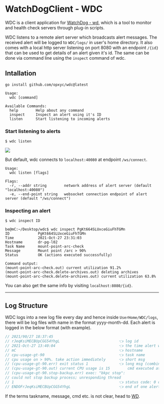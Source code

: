 # WatchDogClient - WDC
WDC is a client application for [WatchDog - wd](https://github.com/opxyc/wd), which is a tool to monitor and health check servers through plug-in scripts.

WDC listens to a remote alert server which broadcasts alert messages. The received alert will be logged to `WDC/logs/` in user's home directory. It also comes with a local http server listening on port 8080 with an endpoint `/{id}` that can be used to get details of an alert given it's id. The same can be done via command line using the `inspect` command of wdc.

## Intallation

```
go install github.com/opxyc/wdc@latest
```

```
Usage:
  wdc [command]

Available Commands:
  help        Help about any command
  inspect     Inspect an alert using it's ID
  listen      Start listening to incoming alerts
```

###  Start listening to alerts
```
$ wdc listen
```
![](https://user-images.githubusercontent.com/34760059/139127203-80a52bc7-3ad5-407a-b0e7-8debeb56a5bc.png)

But default, wdc connects to `localhost:40080` at endpoint `/ws/connect`.
```
Usage:
  wdc listen [flags]

Flags:
  -r, --addr string        network address of alert server (default "localhost:40080")
  -e, --end-point string   websocket connection endpoint of alert server (default "/ws/connect")
```

### Inspecting an alert
```
$ wdc inspect ID
```
```
be@mC:~/Desktop/wdc$ wdc inspect PgKt664SLUxceGiuFhTGMn
ID             PgKt664SLUxceGiuFhTGMn
Time           2021-Oct-27 23:31:03
Hostname       dr-pg-l02
Task Name      mount-point-arc-check
Message        Mount point /arc > 90%
Status         OK (actions executed successfully) 

Command output:
(mount-point-arc-check.out) current utilization 91.2%
(mount-point-arc-check.delete-archives.out) deleting archives
(mount-point-arc-check.delete-archives.out) current utilization 63.8%
```

You can also get the same info by visiting `localhost:8080/{id}`.

---

## Log Structure

WDC logs into a new log file every day and hence inside `UserHome/WDC/logs`, there will be log files with name in the format yyyy-month-dd. Each alert is logged in the below format (with example).

```go
// 2021/90/27 18:37:45
// rJeqKsiMECBUpCGG54YhgL                           👈 log id
// 2021-Oct-27 13:40:04	                            👈 the time alert was generated
// mC                                               👈 hostname
// cpu-usage-gt-90                                  👈 task name
// cpu usage on > 90%. take action immediately      👈 short msg
// (cpu-usage-gt-90.err) exit status 1              👈 long msg (combined output of the
// (cpu-usage-gt-90.out) current CPU usage is 15        cmd executed at wd client running on backend server)
// (cpu-usage-gt-90.stop-backup.err) exec: "bkpc stop":
// could not stop backup process; unresponding thread
// 1                                                👈 status code: 0 or 1
// ENDOFrJeqKsiMECBUpCGG54YhgL                      👈 end of one alert
```

If the terms taskname, message, cmd etc. is not clear, head to [WD](https://github.com/opxyc/wd).